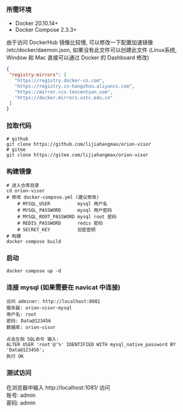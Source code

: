 ### 所需环境

* Docker 20.10.14+
* Docker Compose 2.3.3+

由于访问 DockerHub 镜像比较慢, 可以修改一下配置加速镜像 /etc/docker/daemon.json, 如果没有此文件可以创建此文件 (Linux系统, Window 和 Mac 直接可以通过 Docker 的
Dashboard 修改)

 ```json
 {
  "registry-mirrors": [
    "https://registry.docker-cn.com",
    "https://registry.cn-hangzhou.aliyuncs.com",
    "https://mirror.ccs.tencentyun.com",
    "https://docker.mirrors.ustc.edu.cn"
  ]
}
 ```

### 拉取代码

```
# github
git clone https://github.com/lijiahangmax/orion-visor
# gitee
git clone https://gitee.com/lijiahangmax/orion-visor
```

### 构建镜像

```
# 进入仓库目录
cd orion-visor
# 修改 docker-compose.yml (建议修改)
    # MYSQL_USER          mysql 用户名
    # MYSQL_PASSWORD      mysql 用户密码
    # MYSQL_ROOT_PASSWORD mysql root 密码
    # REDIS_PASSWORD      redis 密码
    # SECRET_KEY          加密密钥
# 构建
docker compose build
```

### 启动

```
docker compose up -d
```

### 连接 mysql (如果需要在 navicat 中连接)

```
访问 adminer: http://localhost:8081
服务器: orion-visor-mysql
用户名: root
密码: Data@123456
数据库: orion-visor

点击左侧 SQL命令 输入:
ALTER USER 'root'@'%' IDENTIFIED WITH mysql_native_password BY 'Data@123456';
执行 OK
```

### 测试访问

在浏览器中输入 http://localhost:1081/ 访问  
账号: admin  
密码: admin  
